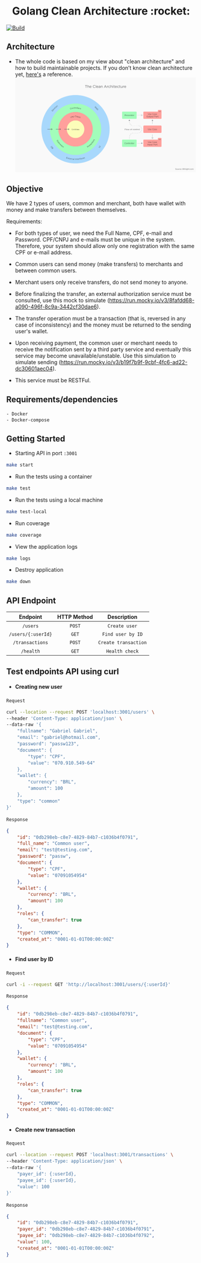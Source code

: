 <h1 align="center">Golang Clean Architecture :rocket:</h1>
<p>
  <a href="https://github.com/GSabadini/golang-clean-architecture/actions" target="_blank">
    <img alt="Build" src="https://github.com/GSabadini/golang-clean-architecture/workflows/Build%20and%20Testing/badge.svg" />
  </a>
</p>

## Architecture
-  The whole code is based on my view about "clean architecture" and how to build maintainable projects. If you don’t know clean architecture yet, [here's](https://blog.cleancoder.com/uncle-bob/2012/08/13/the-clean-architecture.html) a reference.
![Clean Architecture](clean.png)

## Objective

We have 2 types of users, common and merchant, both have wallet with money and make transfers between themselves.

Requirements:

- For both types of user, we need the Full Name, CPF, e-mail and Password. CPF/CNPJ and e-mails must be unique in the system. Therefore, your system should allow only one registration with the same CPF or e-mail address.

- Common users can send money (make transfers) to merchants and between common users.

- Merchant users only receive transfers, do not send money to anyone.

- Before finalizing the transfer, an external authorization service must be consulted, use this mock to simulate (https://run.mocky.io/v3/8fafdd68-a090-496f-8c9a-3442cf30dae6).

- The transfer operation must be a transaction (that is, reversed in any case of inconsistency) and the money must be returned to the sending user's wallet.

- Upon receiving payment, the common user or merchant needs to receive the notification sent by a third party service and eventually this service may become unavailable/unstable. Use this simulation to simulate sending (https://run.mocky.io/v3/b19f7b9f-9cbf-4fc6-ad22-dc30601aec04).

- This service must be RESTFul.

## Requirements/dependencies
    - Docker
    - Docker-compose

## Getting Started

- Starting API in port `:3001`

```sh
make start
```

- Run the tests using a container

```sh
make test
```

- Run the tests using a local machine

```sh
make test-local
```

- Run coverage

```sh
make coverage
```

- View the application logs

```sh
make logs
```

- Destroy application

```sh
make down
```

## API Endpoint

| Endpoint           | HTTP Method           | Description           |
| :----------------: | :-------------------: | :-------------------: |
| `/users`           | `POST`                | `Create user`         |
| `/users/{:userId}` | `GET`                 | `Find user by ID`     |
| `/transactions`    | `POST`                | `Create transaction`     |
| `/health`          | `GET`                 | `Health check`        |

## Test endpoints API using curl

- #### Creating new user

`Request`
```bash
curl --location --request POST 'localhost:3001/users' \
--header 'Content-Type: application/json' \
--data-raw '{
    "fullname": "Gabriel Gabriel",
    "email": "gabriel@hotmail.com",
    "password": "passw123",
    "document": {
        "type": "CPF",
        "value": "070.910.549-64"
    },
    "wallet": {
        "currency": "BRL",
        "amount": 100
    },
    "type": "common"
}'
```

`Response`
```json
{
    "id": "0db298eb-c8e7-4829-84b7-c1036b4f0791",
    "full_name": "Common user",
    "email": "test@testing.com",
    "password": "passw",
    "document": {
        "type": "CPF",
        "value": "07091054954"
    },
    "wallet": {
        "currency": "BRL",
        "amount": 100
    },
    "roles": {
        "can_transfer": true
    },
    "type": "COMMON",
    "created_at": "0001-01-01T00:00:00Z"
}
```

- #### Find user by ID

`Request`
```bash
curl -i --request GET 'http://localhost:3001/users/{:userId}'
```

`Response`
```json
{
    "id": "0db298eb-c8e7-4829-84b7-c1036b4f0791",
    "fullname": "Common user",
    "email": "test@testing.com",
    "document": {
        "type": "CPF",
        "value": "07091054954"
    },
    "wallet": {
        "currency": "BRL",
        "amount": 100
    },
    "roles": {
        "can_transfer": true
    },
    "type": "COMMON",
    "created_at": "0001-01-01T00:00:00Z"
}
```

- #### Create new transaction

`Request`
```bash
curl --location --request POST 'localhost:3001/transactions' \
--header 'Content-Type: application/json' \
--data-raw '{
    "payer_id": {:userId},
    "payee_id": {:userId},
    "value": 100
}'
```

`Response`
```json
{
    "id": "0db298eb-c8e7-4829-84b7-c1036b4f0791",
    "payer_id": "0db298eb-c8e7-4829-84b7-c1036b4f0791",
    "payee_id": "0db298eb-c8e7-4829-84b7-c1036b4f0792",
    "value": 100,
    "created_at": "0001-01-01T00:00:00Z"
}
```